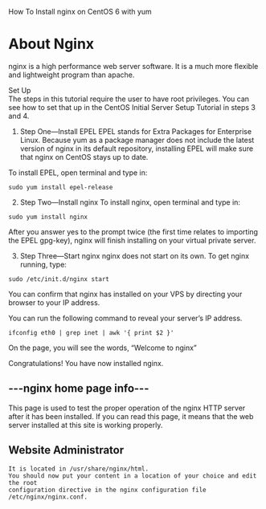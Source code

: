 How To Install nginx on CentOS 6 with yum

# About Nginx #
nginx is a high performance web server software. It is a much more flexible and lightweight program than apache.  

Set Up  
The steps in this tutorial require the user to have root privileges. You can see how to set that up in the CentOS Initial Server Setup Tutorial in steps 3 and 4.  

1. Step One—Install EPEL
EPEL stands for Extra Packages for Enterprise Linux. Because yum as a package manager does not include the latest version of nginx in its default repository, installing EPEL will make sure that nginx on CentOS stays up to date.  

To install EPEL, open terminal and type in:  

```
sudo yum install epel-release  
```
2. Step Two—Install nginx
To install nginx, open terminal and type in:  

```
sudo yum install nginx
```
After you answer yes to the prompt twice (the first time relates to importing the EPEL gpg-key), nginx will finish installing on your virtual private server.  

3. Step Three—Start nginx
nginx does not start on its own. To get nginx running, type:  

```
sudo /etc/init.d/nginx start
```
You can confirm that nginx has installed on your VPS by directing your browser to your IP address.  

You can run the following command to reveal your server’s IP address.  
```
ifconfig eth0 | grep inet | awk '{ print $2 }'
```
On the page, you will see the words, “Welcome to nginx”  

Congratulations! You have now installed nginx.  

## ---nginx home page info--- ## 
This page is used to test the proper operation of the nginx HTTP server 
after it has been installed. If you can read this page, it means that 
the web server installed at this site is working properly. 

## Website Administrator ##
```This is the default index.html page that is distributed with nginx on EPEL. 
It is located in /usr/share/nginx/html.
You should now put your content in a location of your choice and edit the root
configuration directive in the nginx configuration file /etc/nginx/nginx.conf.  
```
